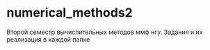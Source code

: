 # numerical_methods2
Второй семестр вычислительных методов ммф нгу. Задания и их реализация в каждой папке
